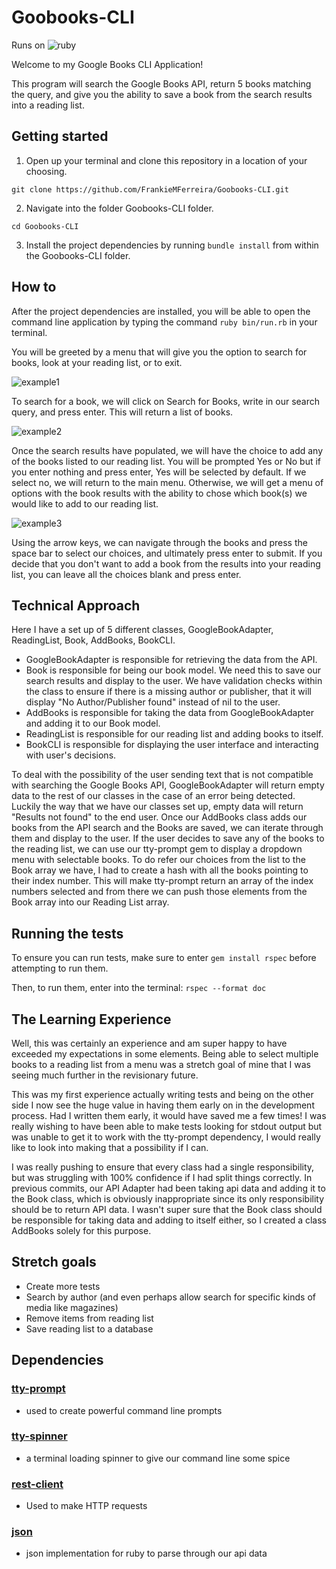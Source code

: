# Goobooks-CLI
Runs on
![ruby](https://i.imgur.com/YLqLgLM.png)

Welcome to my Google Books CLI Application!

This program will search the Google Books API, return 5 books matching the query, and give you the ability to save a book from the search results into a reading list.

## Getting started

1. Open up your terminal and clone this repository in a location of your choosing.

`git clone https://github.com/FrankieMFerreira/Goobooks-CLI.git`

2. Navigate into the folder Goobooks-CLI folder.

`cd Goobooks-CLI`

3. Install the project dependencies by running `bundle install` from within the Goobooks-CLI folder.

##  How to

After the project dependencies are installed, you will be able to open the command line application by typing the command `ruby bin/run.rb` in your terminal.

You will be greeted by a menu that will give you the option to search for books, look at your reading list, or to exit.

![example1](https://i.imgur.com/2RlSKLw.png)

To search for a book, we will click on Search for Books, write in our search query, and press enter. This will return a list of books.

![example2](https://i.imgur.com/mULwqN9.png)

Once the search results have populated, we will have the choice to add any of the books listed to our reading list. You will be prompted Yes or No but if you enter nothing and press enter, Yes will be selected by default. If we select no, we will return to the main menu. Otherwise, we will get a menu of options with the book results with the ability to chose which book(s) we would like to add to our reading list.

![example3](https://i.imgur.com/Y9N2bsN.png)

 Using the arrow keys, we can navigate through the books and press the space bar to select our choices, and ultimately press enter to submit. If you decide that you don't want to add a book from the results into your reading list, you can leave all the choices blank and press enter.

## Technical Approach

Here I have a set up of 5 different classes, GoogleBookAdapter, ReadingList, Book, AddBooks, BookCLI.
- GoogleBookAdapter is responsible for retrieving the data from the API.
- Book is responsible for being our book model. We need this to save our search results and display to the user. We have validation checks within the class to ensure if there is a missing author or publisher, that it will display "No Author/Publisher found" instead of nil to the user.
- AddBooks is responsible for taking the data from GoogleBookAdapter and adding it to our Book model.
- ReadingList is responsible for our reading list and adding books to itself.
- BookCLI is responsible for displaying the user interface and interacting with user's decisions.

To deal with the possibility of the user sending text that is not compatible with searching the Google Books API, GoogleBookAdapter will return empty data to the rest of our classes in the case of an error being detected. Luckily the way that we have our classes set up, empty data will return "Results not found" to the end user. Once our AddBooks class adds our books from the API search and the Books are saved, we can iterate through them and display to the user. If the user decides to save any of the books to the reading list, we can use our tty-prompt gem to display a dropdown menu with selectable books. To do refer our choices from the list to the Book array we have, I had to create a hash with all the books pointing to their index number. This will make tty-prompt return an array of the index numbers selected and from there we can push those elements from the Book array into our Reading List array.

## Running the tests

To ensure you can run tests, make sure to enter `gem install rspec` before attempting to run them.

Then, to run them, enter into the terminal:
`rspec --format doc`

## The Learning Experience

Well, this was certainly an experience and am super happy to have exceeded my expectations in some elements. Being able to select multiple books to a reading list from a menu was a stretch goal of mine that I was seeing much further in the revisionary future.

This was my first experience actually writing tests and being on the other side I now see the huge value in having them early on in the development process. Had I written them early, it would have saved me a few times! I was really wishing to have been able to make tests looking for stdout output but was unable to get it to work with the tty-prompt dependency, I would really like to look into making that a possibility if I can.

I was really pushing to ensure that every class had a single responsibility, but was struggling with 100% confidence if I had split things correctly. In previous commits, our API Adapter had been taking api data and adding it to the Book class, which is obviously inappropriate since its only responsibility should be to return API data. I wasn't super sure that the Book class should be responsible for taking data and adding to itself either, so I created a class AddBooks solely for this purpose.


## Stretch goals

- Create more tests
- Search by author (and even perhaps allow search for specific kinds of media like magazines)
- Remove items from reading list
- Save reading list to a database


## Dependencies

### [tty-prompt](https://github.com/piotrmurach/tty-prompt)

- used to create powerful command line prompts

### [tty-spinner](https://github.com/piotrmurach/tty-spinner)

- a terminal loading spinner to give our command line some spice

### [rest-client](https://github.com/rest-client/rest-client)

- Used to make HTTP requests

### [json](https://github.com/flori/json)

- json implementation for ruby to parse through our api data
